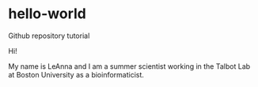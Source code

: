 # hello-world
Github repository tutorial

Hi!

My name is LeAnna and I am a summer scientist working in the Talbot Lab at Boston University as a bioinformaticist. 
